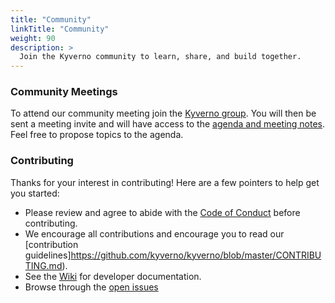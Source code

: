 ```yaml
---
title: "Community"
linkTitle: "Community"
weight: 90
description: >
  Join the Kyverno community to learn, share, and build together.
---
```


### Community Meetings

To attend our community meeting join the [Kyverno group](https://groups.google.com/g/kyverno). You will then be sent a meeting invite and will have access to the [agenda and meeting notes](https://docs.google.com/document/d/10Hu1qTip1KShi8Lf_v9C5UVQtp7vz_WL3WVxltTvdAc/edit#). Feel free to propose topics to the agenda.

### Contributing

Thanks for your interest in contributing! Here are a few pointers to help get you started:

- Please review and agree to abide with the [Code of Conduct](https://github.com/kyverno/kyverno/blob/master/CODE_OF_CONDUCT.md) before contributing.
- We encourage all contributions and encourage you to read our [contribution guidelines]https://github.com/kyverno/kyverno/blob/master/CONTRIBUTING.md).
- See the [Wiki](https://github.com/kyverno/kyverno/wiki) for developer documentation.
- Browse through the [open issues](https://github.com/kyverno/kyverno/issues)

